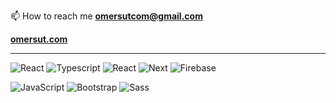 

 📫 How to reach me **omersutcom@gmail.com**
 
 **[omersut.com](https://bento.me/omersut)**
  
  ---

![React](https://img.shields.io/badge/react-%2320232a.svg?style=for-the-badge&logo=react&logoColor=%2361DAFB)
![Typescript](https://img.shields.io/badge/TypeScript-007ACC?style=for-the-badge&logo=typescript&logoColor=white)
![React](https://img.shields.io/badge/redux-%2320232a.svg?style=for-the-badge&logo=redux&logoColor=%2361DAFB)
![Next](https://img.shields.io/badge/next-js-%2320232a.svg?style=for-the-badge&logo=nextjs&logoColor=%2361DAFB)
![Firebase](https://img.shields.io/badge/firebase-%23039BE5.svg?style=for-the-badge&logo=firebase)

![JavaScript](https://img.shields.io/badge/javascript-%23323330.svg?style=for-the-badge&logo=javascript&logoColor=%23F7DF1E)
![Bootstrap](https://img.shields.io/badge/bootstrap-%23563D7C.svg?style=for-the-badge&logo=bootstrap&logoColor=white)
![Sass](https://img.shields.io/badge/sass-BF4080.svg?style=for-the-badge&logo=sass&logoColor=white)





